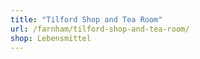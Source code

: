 ```yaml
---
title: "Tilford Shop and Tea Room"
url: /farnham/tilford-shop-and-tea-room/
shop: Lebensmittel
---
```


